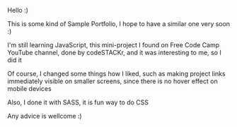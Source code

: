 Hello :)

This is some kind of Sample Portfolio, I hope to have a similar one very soon :)

I'm still learning JavaScript, this mini-project I found on Free Code Camp YouTube channel,
done by codeSTACKr, and it was interesting to me, so I did it

Of course, I changed some things how I liked, such as making project links
immediately visible on smaller screens, since there is no hover effect on mobile devices

Also, I done it with SASS, it is fun way to do CSS

Any advice is wellcome :)
